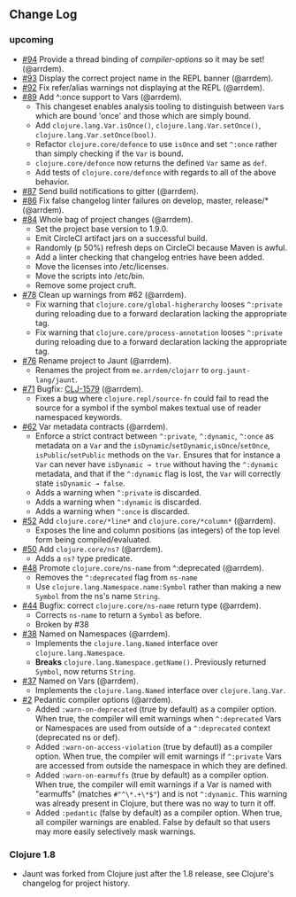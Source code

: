 ## Change Log

### upcoming
- [#94](https://github.com/jaunt-lang/jaunt/pull/94) Provide a thread binding of *compiler-options* so it may be set! (@arrdem).
- [#93](https://github.com/jaunt-lang/jaunt/pull/93) Display the correct project name in the REPL banner (@arrdem).
- [#92](https://github.com/jaunt-lang/jaunt/pull/92) Fix refer/alias warnings not displaying at the REPL (@arrdem).
- [#89](https://github.com/jaunt-lang/jaunt/pull/89) Add ^:once support to Vars (@arrdem).
  - This changeset enables analysis tooling to distinguish between `Var`s which are bound 'once' and
    those which are simply bound.
  - Add `clojure.lang.Var.isOnce()`, `clojure.lang.Var.setOnce()`, `clojure.lang.Var.setOnce(bool)`.
  - Refactor `clojure.core/defonce` to use `isOnce` and set `^:once` rather than simply checking if
    the `Var` is bound.
  - `clojure.core/defonce` now returns the defined `Var` same as `def`.
  - Add tests of `clojure.core/defonce` with regards to all of the above behavior.
- [#87](https://github.com/jaunt-lang/jaunt/pull/87) Send build notifications to gitter (@arrdem).
- [#86](https://github.com/jaunt-lang/jaunt/pull/86) Fix false changelog linter failures on develop, master, release/* (@arrdem).
- [#84](https://github.com/jaunt-lang/jaunt/pull/84) Whole bag of project changes (@arrdem).
  - Set the project base version to 1.9.0.
  - Emit CircleCI artifact jars on a successful build.
  - Randomly (p 50%) refresh deps on CircleCI because Maven is awful.
  - Add a linter checking that changelog entries have been added.
  - Move the licenses into /etc/licenses.
  - Move the scripts into /etc/bin.
  - Remove some project cruft.
- [#78](https://github.com/jaunt-lang/jaunt/pull/78) Clean up warnings from #62 (@arrdem).
  - Fix warning that `clojure.core/global-higherarchy` looses `^:private` during reloading due to a
    forward declaration lacking the appropriate tag.
  - Fix warning that `clojure.core/process-annotation` looses `^:private` during reloading due to a
    forward declaration lacking the appropriate tag.
- [#76](https://github.com/jaunt-lang/jaunt/pull/76) Rename project to Jaunt (@arrdem).
  - Renames the project from `me.arrdem/clojarr` to `org.jaunt-lang/jaunt`.
- [#71](https://github.com/jaunt-lang/jaunt/pull/71) Bugfix: [CLJ-1579](http://dev.clojure.org/jira/browse/CLJ-1579) (@arrdem).
  - Fixes a bug where `clojure.repl/source-fn` could fail to read the source for a symbol if the
    symbol makes textual use of reader namespaced keywords.
- [#62](https://github.com/jaunt-lang/jaunt/pull/62) Var metadata contracts (@arrdem).
  - Enforce a strict contract between `^:private`, `^:dynamic`, `^:once` as metadata on a `Var` and
    the `isDynamic`/`setDynamic`,`isOnce`/`setOnce`, `isPublic`/`setPublic` methods on the
    `Var`. Ensures that for instance a `Var` can never have `isDynamic → true` without having the
    `^:dynamic` metadata, and that if the `^:dynamic` flag is lost, the `Var` will correctly state
    `isDynamic → false`.
  - Adds a warning when `^:private` is discarded.
  - Adds a warning when `^:dynamic` is discarded.
  - Adds a warning when `^:once` is discarded.
- [#52](https://github.com/jaunt-lang/jaunt/pull/52) Add `clojure.core/*line*` and `clojure.core/*column*` (@arrdem).
  - Exposes the line and column positions (as integers) of the top level form being compiled/evaluated.
- [#50](https://github.com/jaunt-lang/jaunt/pull/50) Add `clojure.core/ns?` (@arrdem).
  - Adds a `ns?` type predicate.
- [#48](https://github.com/jaunt-lang/jaunt/pull/48) Promote `clojure.core/ns-name` from ^:deprecated (@arrdem).
  - Removes the `^:deprecated` flag from `ns-name`
  - Use `clojure.lang.Namespace.name:Symbol` rather than making a new `Symbol` from the ns's name `String`.
- [#44](https://github.com/jaunt-lang/jaunt/pull/44) Bugfix: correct `clojure.core/ns-name` return type (@arrdem).
  - Corrects `ns-name` to return a `Symbol` as before.
  - Broken by #38
- [#38](https://github.com/jaunt-lang/jaunt/pull/38) Named on Namespaces (@arrdem).
  - Implements the `clojure.lang.Named` interface over `clojure.lang.Namespace`.
  - **Breaks** `clojure.lang.Namespace.getName()`. Previously returned `Symbol`, now returns `String`.
- [#37](https://github.com/jaunt-lang/jaunt/pull/37) Named on Vars (@arrdem).
  - Implements the `clojure.lang.Named` interface over `clojure.lang.Var`.
- [#2](https://github.com/jaunt-lang/jaunt/pull/2) Pedantic compiler options (@arrdem).
  - Added `:warn-on-deprecated` (true by default) as a compiler option. When true, the compiler will
    emit warnings when `^:deprecated` Vars or Namespaces are used from outside of a `^:deprecated`
    context (deprecated ns or def).
  - Added `:warn-on-access-violation` (true by defautl) as a compiler option. When true, the
    compiler will emit warnings if `^:private` Vars are accessed from outside the namespace in which
    they are defined.
  - Added `:warn-on-earmuffs` (true by default) as a compiler option. When true, the compiler will
    emit warnings if a Var is named with "earmuffs" (matches `#"^\*.+\*$"`) and is not
    `^:dynamic`. This warning was already present in Clojure, but there was no way to turn it off.
  - Added `:pedantic` (false by default) as a compiler option. When true, all compiler warnings are
    enabled. False by default so that users may more easily selectively mask warnings.
  
### Clojure 1.8
- Jaunt was forked from Clojure just after the 1.8 release, see Clojure's changelog for project
  history.
